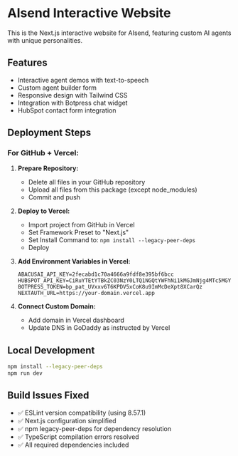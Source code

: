 
# AIsend Interactive Website

This is the Next.js interactive website for AIsend, featuring custom AI agents with unique personalities.

## Features

- Interactive agent demos with text-to-speech
- Custom agent builder form
- Responsive design with Tailwind CSS
- Integration with Botpress chat widget
- HubSpot contact form integration

## Deployment Steps

### For GitHub + Vercel:

1. **Prepare Repository:**
   - Delete all files in your GitHub repository
   - Upload all files from this package (except node_modules)
   - Commit and push

2. **Deploy to Vercel:**
   - Import project from GitHub in Vercel
   - Set Framework Preset to "Next.js"
   - Set Install Command to: `npm install --legacy-peer-deps`
   - Deploy

3. **Add Environment Variables in Vercel:**
   ```
   ABACUSAI_API_KEY=2fecabd1c70a4666a9fdf8e395bf6bcc
   HUBSPOT_API_KEY=CiRuYTEtYTBkZC03NzY0LTQ1NGQtYWFhNi1kMGJmNjg4MTc5MGYQp6nCFxjmlPYkKhkABeaRguY6tCGaUXGIMu466fApg9spGnXYSgNuYTE
   BOTPRESS_TOKEN=bp_pat_UVxxv6T6KPDV5xCoK8u9ImMcDeXpt8XCarQz
   NEXTAUTH_URL=https://your-domain.vercel.app
   ```

4. **Connect Custom Domain:**
   - Add domain in Vercel dashboard
   - Update DNS in GoDaddy as instructed by Vercel

## Local Development

```bash
npm install --legacy-peer-deps
npm run dev
```

## Build Issues Fixed

- ✅ ESLint version compatibility (using 8.57.1)
- ✅ Next.js configuration simplified
- ✅ npm legacy-peer-deps for dependency resolution
- ✅ TypeScript compilation errors resolved
- ✅ All required dependencies included
